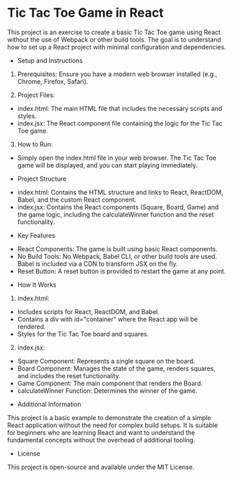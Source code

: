 # Tic Tac Toe Game in React

This project is an exercise to create a basic Tic Tac Toe game using React without the use of Webpack or other build tools. The goal is to understand how to set up a React project with minimal configuration and dependencies.

* Setup and Instructions

1. Prerequisites: Ensure you have a modern web browser installed (e.g., Chrome, Firefox, Safari).

2. Project Files:

- index.html: The main HTML file that includes the necessary scripts and styles.
- index.jsx: The React component file containing the logic for the Tic Tac Toe game.

3. How to Run:

- Simply open the index.html file in your web browser. The Tic Tac Toe game will be displayed, and you can start playing immediately.

* Project Structure

- index.html: Contains the HTML structure and links to React, ReactDOM, Babel, and the custom React component.
- index.jsx: Contains the React components (Square, Board, Game) and the game logic, including the calculateWinner function and the reset functionality.

* Key Features

- React Components: The game is built using basic React components.
- No Build Tools: No Webpack, Babel CLI, or other build tools are used. Babel is included via a CDN to transform JSX on the fly.
- Reset Button: A reset button is provided to restart the game at any point.

* How It Works

1. index.html:

- Includes scripts for React, ReactDOM, and Babel.
- Contains a div with id="container" where the React app will be rendered.
- Styles for the Tic Tac Toe board and squares.

2. index.jsx:

- Square Component: Represents a single square on the board.
- Board Component: Manages the state of the game, renders squares, and includes the reset functionality.
- Game Component: The main component that renders the Board.
- calculateWinner Function: Determines the winner of the game.

* Additional Information

This project is a basic example to demonstrate the creation of a simple React application without the need for complex build setups. It is suitable for beginners who are learning React and want to understand the fundamental concepts without the overhead of additional tooling.

* License

This project is open-source and available under the MIT License.
